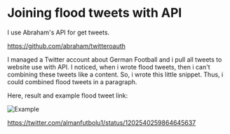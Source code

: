 # Joining flood tweets with API
 
I use Abraham's API for get tweets.

https://github.com/abraham/twitteroauth

I managed a Twitter account about German Football and i pull all tweets to website use with API. I noticed, when i wrote flood tweets, then i can't combining these tweets like a content. So, i wrote this little snippet. Thus, i could combined flood tweets in a paragraph.


Here, result and example flood tweet link:

![Example](http://www.almanfutbolu.com/uploads/floodimplode.png)


https://twitter.com/almanfutbolu1/status/1202540259864645637


